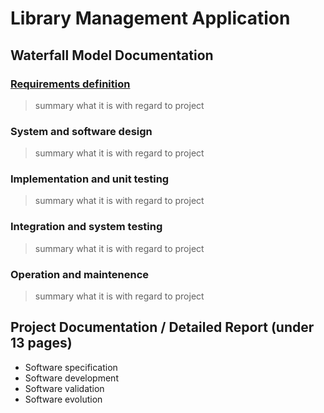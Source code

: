 # Library Management Application

 ## Waterfall Model Documentation

 ### [Requirements definition](requirements_definition.md)
> summary what it is with regard to project

 ### System and software design
> summary what it is with regard to project

 ### Implementation and unit testing
> summary what it is with regard to project

 ### Integration and system testing
> summary what it is with regard to project

 ### Operation and maintenence
> summary what it is with regard to project



## Project Documentation / Detailed Report (under 13 pages)
 - Software specification
 - Software development
 - Software validation
 - Software evolution


